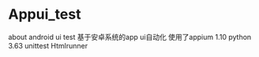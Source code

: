 # Appui_test
about android ui test
基于安卓系统的app ui自动化
使用了appium 1.10  python 3.63  unittest  Htmlrunner
